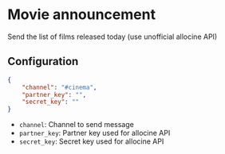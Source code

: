 # Movie announcement

Send the list of films released today (use unofficial allocine API)

## Configuration

```json
{
    "channel": "#cinema",
    "partner_key": "",
    "secret_key": ""
}
```

* `channel`: Channel to send message 
* `partner_key`: Partner key used for allocine API 
* `secret_key`: Secret key used for allocine API 
